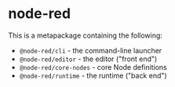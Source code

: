 # node-red

This is a metapackage containing the following:

- `@node-red/cli` - the command-line launcher
- `@node-red/editor` - the editor ("front end")
- `@node-red/core-nodes` - core Node definitions
- `@node-red/runtime` - the runtime ("back end")
